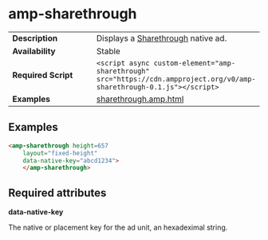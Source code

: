 <!---
Copyright 2016 The AMP HTML Authors. All Rights Reserved.

Licensed under the Apache License, Version 2.0 (the "License");
you may not use this file except in compliance with the License.
You may obtain a copy of the License at

      http://www.apache.org/licenses/LICENSE-2.0

Unless required by applicable law or agreed to in writing, software
distributed under the License is distributed on an "AS-IS" BASIS,
WITHOUT WARRANTIES OR CONDITIONS OF ANY KIND, either express or implied.
See the License for the specific language governing permissions and
limitations under the License.
-->

# <a name="amp-sharethrough"></a>amp-sharethrough

<table>
  <tr>
    <td width="40%"><strong>Description</strong></td>
    <td> Displays a <a href="https://www.sharethrough.com/">Sharethrough</a> native ad.</td>
  </tr>
  <tr>
    <td width="40%"><strong>Availability</strong></td>
    <td>Stable</td>
  </tr>
  <tr>
    <td width="40%"><strong>Required Script</strong></td>
    <td><code>&lt;script async custom-element="amp-sharethrough" src="https://cdn.ampproject.org/v0/amp-sharethrough-0.1.js">&lt;/script></code></td>
  </tr>
  <tr>
    <td width="40%"><strong>Examples</strong></td>
    <td><a href="https://github.com/ampproject/amphtml/blob/master/examples/sharethrough.amp.html">sharethrough.amp.html</a></td>
  </tr>
</table>

## Examples

```html
<amp-sharethrough height=657
    layout="fixed-height"
    data-native-key="abcd1234">
    </amp-sharethrough>
```

## Required attributes

**data-native-key**

The native or placement key for the ad unit, an hexadeximal string.

